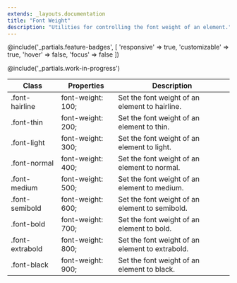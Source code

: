 ```yaml
---
extends: _layouts.documentation
title: "Font Weight"
description: "Utilities for controlling the font weight of an element."
---
```


@include('_partials.feature-badges', [
    'responsive' => true,
    'customizable' => true,
    'hover' => false,
    'focus' => false
])

@include('_partials.work-in-progress')

<div class="border-t border-grey-lighter">
    <table class="w-full text-left" style="border-collapse: collapse;">
        <thead>
          <tr>
              <th class="text-sm font-semibold text-grey-darker p-2 bg-grey-lightest">Class</th>
              <th class="text-sm font-semibold text-grey-darker p-2 bg-grey-lightest">Properties</th>
              <th class="text-sm font-semibold text-grey-darker p-2 bg-grey-lightest">Description</th>
          </tr>
        </thead>
        <tbody class="align-baseline">
            <tr>
                <td class="p-2 border-t border-smoke font-mono text-xs text-purple-dark whitespace-no-wrap">.font-hairline</td>
                <td class="p-2 border-t border-smoke font-mono text-xs text-blue-dark">font-weight: 100;</td>
                <td class="p-2 border-t border-smoke text-sm text-grey-darker">Set the font weight of an element to hairline.</td>
            </tr>
            <tr>
                <td class="p-2 border-t border-smoke-light font-mono text-xs text-purple-dark whitespace-no-wrap">.font-thin</td>
                <td class="p-2 border-t border-smoke-light font-mono text-xs text-blue-dark">font-weight: 200;</td>
                <td class="p-2 border-t border-smoke-light text-sm text-grey-darker">Set the font weight of an element to thin.</td>
            </tr>
            <tr>
                <td class="p-2 border-t border-smoke-light font-mono text-xs text-purple-dark whitespace-no-wrap">.font-light</td>
                <td class="p-2 border-t border-smoke-light font-mono text-xs text-blue-dark">font-weight: 300;</td>
                <td class="p-2 border-t border-smoke-light text-sm text-grey-darker">Set the font weight of an element to light.</td>
            </tr>
            <tr>
                <td class="p-2 border-t border-smoke-light font-mono text-xs text-purple-dark whitespace-no-wrap">.font-normal</td>
                <td class="p-2 border-t border-smoke-light font-mono text-xs text-blue-dark">font-weight: 400;</td>
                <td class="p-2 border-t border-smoke-light text-sm text-grey-darker">Set the font weight of an element to normal.</td>
            </tr>
            <tr>
                <td class="p-2 border-t border-smoke-light font-mono text-xs text-purple-dark whitespace-no-wrap">.font-medium</td>
                <td class="p-2 border-t border-smoke-light font-mono text-xs text-blue-dark">font-weight: 500;</td>
                <td class="p-2 border-t border-smoke-light text-sm text-grey-darker">Set the font weight of an element to medium.</td>
            </tr>
            <tr>
                <td class="p-2 border-t border-smoke-light font-mono text-xs text-purple-dark whitespace-no-wrap">.font-semibold</td>
                <td class="p-2 border-t border-smoke-light font-mono text-xs text-blue-dark">font-weight: 600;</td>
                <td class="p-2 border-t border-smoke-light text-sm text-grey-darker">Set the font weight of an element to semibold.</td>
            </tr>
            <tr>
                <td class="p-2 border-t border-smoke-light font-mono text-xs text-purple-dark whitespace-no-wrap">.font-bold</td>
                <td class="p-2 border-t border-smoke-light font-mono text-xs text-blue-dark">font-weight: 700;</td>
                <td class="p-2 border-t border-smoke-light text-sm text-grey-darker">Set the font weight of an element to bold.</td>
            </tr>
            <tr>
                <td class="p-2 border-t border-smoke-light font-mono text-xs text-purple-dark whitespace-no-wrap">.font-extrabold</td>
                <td class="p-2 border-t border-smoke-light font-mono text-xs text-blue-dark">font-weight: 800;</td>
                <td class="p-2 border-t border-smoke-light text-sm text-grey-darker">Set the font weight of an element to extrabold.</td>
            </tr>
            <tr>
                <td class="p-2 border-t border-smoke-light font-mono text-xs text-purple-dark whitespace-no-wrap">.font-black</td>
                <td class="p-2 border-t border-smoke-light font-mono text-xs text-blue-dark">font-weight: 900;</td>
                <td class="p-2 border-t border-smoke-light text-sm text-grey-darker">Set the font weight of an element to black.</td>
            </tr>
        </tbody>
    </table>
</div>
